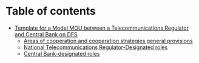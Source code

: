 # Table of contents

* [Template for a Model MOU between a Telecommunications Regulator and Central Bank on DFS](README.md)
  * [Areas of cooperation and cooperation strategies general provisions](../template-for-a-model-mou-between-a-telecommunications-regulator-and-central-bank-on-dfs/areas-of-cooperation-and-cooperation-strategies-general-provisions.md)
  * [National Telecommunications Regulator-Designated roles](../template-for-a-model-mou-between-a-telecommunications-regulator-and-central-bank-on-dfs/national-telecommunications-regulator-designated-roles.md)
  * [Central Bank-designated roles](../template-for-a-model-mou-between-a-telecommunications-regulator-and-central-bank-on-dfs/central-bank-designated-roles.md)
